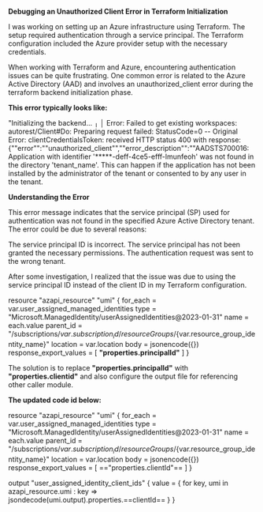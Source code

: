 
**Debugging an Unauthorized Client Error in Terraform Initialization**

I was working on setting up an Azure infrastructure using Terraform. The setup required authentication through a service principal. The Terraform configuration included the Azure provider setup with the necessary credentials.

When working with Terraform and Azure, encountering authentication issues can be quite frustrating. One common error is related to the Azure Active Directory (AAD) and involves an unauthorized_client error during the terraform backend initialization phase. 

**This error typically looks like:**

"Initializing the backend...
╷
│ Error: Failed to get existing workspaces: autorest/Client#Do: Preparing request failed: StatusCode=0 -- Original Error: clientCredentialsToken: received HTTP status 400 with response: {""error"":""unauthorized_client"",""error_description"":""AADSTS700016: Application with identifier '*****-deff-4ce5-efff-lmunfeoh' was not found in the directory 'tenant_name'. This can happen if the application has not been installed by the administrator of the tenant or consented to by any user in the tenant. 

**Understanding the Error**

This error message indicates that the service principal (SP) used for authentication was not found in the specified Azure Active Directory tenant. The error could be due to several reasons:

The service principal ID is incorrect.
The service principal has not been granted the necessary permissions.
The authentication request was sent to the wrong tenant.


After some investigation, I realized that the issue was due to using the service principal ID instead of the client ID in my Terraform configuration.

resource "azapi_resource" "umi" {
  for_each  = var.user_assigned_managed_identities
  type      = "Microsoft.ManagedIdentity/userAssignedIdentities@2023-01-31"
  name      = each.value
  parent_id = "/subscriptions/${var.subscription_id}/resourceGroups/${var.resource_group_identity_name}"
  location  = var.location
  body      = jsonencode({})
  response_export_values = [
    **"properties.principalId"**
  ]
}

The solution is to replace **"properties.principalId"** with **"properties.clientid"** and also configure the output file for referencing other caller module. 

**The updated code id below:**

resource "azapi_resource" "umi" {
  for_each  = var.user_assigned_managed_identities
  type      = "Microsoft.ManagedIdentity/userAssignedIdentities@2023-01-31"
  name      = each.value
  parent_id = "/subscriptions/${var.subscription_id}/resourceGroups/${var.resource_group_identity_name}"
  location  = var.location
  body      = jsonencode({})
  response_export_values = [
    =="properties.clientId"==
  ]
}

output "user_assigned_identity_client_ids" {
  value = { for key, umi in azapi_resource.umi : key => jsondecode(umi.output).properties.==clientId== }
}
